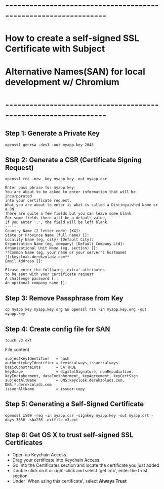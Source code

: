 # ---------------------------------------------------------------
# How to create a self-signed SSL Certificate with Subject 
# Alternative Names(SAN) for local development w/ Chromium 
# ---------------------------------------------------------------

## Step 1: Generate a Private Key

```shell
openssl genrsa -des3 -out myapp.key 2048
```

## Step 2: Generate a CSR (Certificate Signing Request)

```shell
openssl req -new -key myapp.key -out myapp.csr
```

```
Enter pass phrase for myapp.key:
You are about to be asked to enter information that will be incorporated
into your certificate request.
What you are about to enter is what is called a Distinguished Name or a DN.
There are quite a few fields but you can leave some blank
For some fields there will be a default value,
If you enter '.', the field will be left blank.
-----
Country Name (2 letter code) [XX]:
State or Province Name (full name) []:
Locality Name (eg, city) [Default City]:
Organization Name (eg, company) [Default Company Ltd]:
Organizational Unit Name (eg, section) []:
**Common Name (eg, your name or your server's hostname) []:keycloak.derekzoladz.com**
Email Address []:

Please enter the following 'extra' attributes
to be sent with your certificate request
A challenge password []:
An optional company name []:
```

## Step 3: Remove Passphrase from Key

```shell
cp myapp.key myapp.key.org && openssl rsa -in myapp.key.org -out myapp.key
```

## Step 4: Create config file for SAN

```shell
touch v3.ext
```

File content
```
subjectKeyIdentifier   = hash
authorityKeyIdentifier = keyid:always,issuer:always
basicConstraints       = CA:TRUE
keyUsage               = digitalSignature, nonRepudiation, keyEncipherment, dataEncipherment, keyAgreement, keyCertSign
subjectAltName         = DNS:keycloak.derekzoladz.com, DNS:*.derekzoladz.com
issuerAltName          = issuer:copy
```

## Step 5: Generating a Self-Signed Certificate

```shell
openssl x509 -req -in myapp.csr -signkey myapp.key -out myapp.crt -days 3650 -sha256 -extfile v3.ext
```

## Step 6: Get OS X to trust self-signed SSL Certificates 

- Open up Keychain Access.
- Drag your certificate into Keychain Access.
- Go into the Certificates section and locate the certificate you just added
- Double click on it or right-click and select 'get info', enter the trust section.
- Under 'When using this certificate', select **Always Trust**
